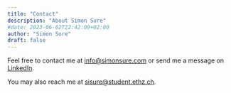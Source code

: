 ```yaml
---
title: "Contact"
description: "About Simon Sure"
#date: 2023-06-02T22:42:09+02:00
author: "Simon Sure"
draft: false
---
```


Feel free to contact me at [info@simonsure.com](mailto:info@simonsure.com) or send me a message on [LinkedIn](https://www.linkedin.com/in/simon-sure/).

You may also reach me at [sisure@student.ethz.ch](mailto:sisure@student.ethz.ch).

